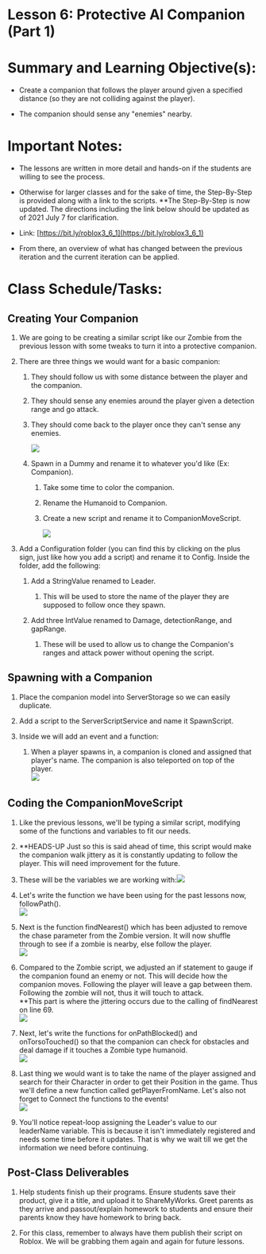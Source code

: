 
# Lesson 6: Protective AI Companion (Part 1)

  

  

# Summary and Learning Objective(s):

-   Create a companion that follows the player around given a specified distance (so they are not colliding against the player).
    
-   The companion should sense any "enemies" nearby.
    

# Important Notes:

-   The lessons are written in more detail and hands-on if the students are willing to see the process.
    
-   Otherwise for larger classes and for the sake of time, the Step-By-Step is provided along with a link to the scripts. **The Step-By-Step is now updated. The directions including the link below should be updated as of 2021 July 7 for clarification.
    

-   Link: [https://bit.ly/roblox3_6_1](https://bit.ly/roblox3_6_1)
    

-   From there, an overview of what has changed between the previous iteration and the current iteration can be applied.
    

# Class Schedule/Tasks:

## Creating Your Companion

1.  We are going to be creating a similar script like our Zombie from the previous lesson with some tweaks to turn it into a protective companion.
    
2.  There are three things we would want for a basic companion:
           
    1.  They should follow us with some distance between the player and the companion.
        
    2.  They should sense any enemies around the player given a detection range and go attack.
        
    3.  They should come back to the player once they can't sense any enemies.  
          
        ![](https://storage.googleapis.com/cm-image-repository.appspot.com/roblox_3/Deprecated%20Lessons/Lesson%20Plan%2006/93cd532c-6a3e-42f6-944f-36808f318d70.png)
            
    4.  Spawn in a Dummy and rename it to whatever you'd like (Ex: Companion).
                
        1.  Take some time to color the companion.
            
        2.  Rename the Humanoid to Companion.
            
        3.  Create a new script and rename it to CompanionMoveScript.  
              
            ![](https://storage.googleapis.com/cm-image-repository.appspot.com/roblox_3/Deprecated%20Lessons/Lesson%20Plan%2006/4d344642-dd66-4c27-9697-154e741d6546.png)
            

6.  Add a Configuration folder (you can find this by clicking on the plus sign, just like how you add a script) and rename it to Config. Inside the folder, add the following:
        
    1.  Add a StringValue renamed to Leader.
           
        1.  This will be used to store the name of the player they are supposed to follow once they spawn.
         
    3.  Add three IntValue renamed to Damage, detectionRange, and gapRange.     
    
        1.  These will be used to allow us to change the Companion's ranges and attack power without opening the script.
        

## Spawning with a Companion

1.  Place the companion model into ServerStorage so we can easily duplicate.
    
2.  Add a script to the ServerScriptService and name it SpawnScript.
    
3.  Inside we will add an event and a function:        
    
    1.  When a player spawns in, a companion is cloned and assigned that player's name. The companion is also teleported on top of the player.  
        ![](https://storage.googleapis.com/cm-image-repository.appspot.com/roblox_3/Deprecated%20Lessons/Lesson%20Plan%2006/3788f0cb-b989-4a23-998f-c990835737bf.png)
        

## Coding the CompanionMoveScript

1.  Like the previous lessons, we'll be typing a similar script, modifying some of the functions and variables to fit our needs.
    
2.  **HEADS-UP Just so this is said ahead of time, this script would make the companion walk jittery as it is constantly updating to follow the player. This will need improvement for the future.
    
3.  These will be the variables we are working with:![](https://storage.googleapis.com/cm-image-repository.appspot.com/roblox_3/Deprecated%20Lessons/Lesson%20Plan%2006/a68c8e7f-c262-4744-898f-d41098876df7.png)
    
4.  Let's write the function we have been using for the past lessons now, followPath().  
    ![](https://storage.googleapis.com/cm-image-repository.appspot.com/roblox_3/Deprecated%20Lessons/Lesson%20Plan%2006/060d93ba-d76b-4a4f-8071-65a38c52335b.png)
    
5.  Next is the function findNearest() which has been adjusted to remove the chase parameter from the Zombie version. It will now shuffle through to see if a zombie is nearby, else follow the player.  
    ![](https://storage.googleapis.com/cm-image-repository.appspot.com/roblox_3/Deprecated%20Lessons/Lesson%20Plan%2006/0c7a4e45-1a10-4f37-85c6-8189836ee490.png)
    
6.  Compared to the Zombie script, we adjusted an if statement to gauge if the companion found an enemy or not. This will decide how the companion moves. Following the player will leave a gap between them. Following the zombie will not, thus it will touch to attack.  
    **This part is where the jittering occurs due to the calling of findNearest on line 69.  
    ![](https://storage.googleapis.com/cm-image-repository.appspot.com/roblox_3/Deprecated%20Lessons/Lesson%20Plan%2006/0c8f758a-757a-4cfb-af73-40ecfdf18cad.png)
    

  

7.  Next, let's write the functions for onPathBlocked() and onTorsoTouched() so that the companion can check for obstacles and deal damage if it touches a Zombie type humanoid.  
    ![](https://storage.googleapis.com/cm-image-repository.appspot.com/roblox_3/Deprecated%20Lessons/Lesson%20Plan%2006/c44d38ea-b2c5-47ed-a88d-555dbeaf79d1.png)  
      
    
8.  Last thing we would want is to take the name of the player assigned and search for their Character in order to get their Position in the game. Thus we'll define a new function called getPlayerFromName. Let's also not forget to Connect the functions to the events!  
    ![](https://storage.googleapis.com/cm-image-repository.appspot.com/roblox_3/Deprecated%20Lessons/Lesson%20Plan%2006/b942fb7b-6204-4a67-9d99-0b461ed29854.png)  
      
    
9.  You'll notice repeat-loop assigning the Leader's value to our leaderName variable. This is because it isn't immediately registered and needs some time before it updates. That is why we wait till we get the information we need before continuing.
    

  

## Post-Class Deliverables

1.  Help students finish up their programs. Ensure students save their product, give it a title, and upload it to ShareMyWorks. Greet parents as they arrive and passout/explain homework to students and ensure their parents know they have homework to bring back.
    
2.  For this class, remember to always have them publish their script on Roblox. We will be grabbing them again and again for future lessons.